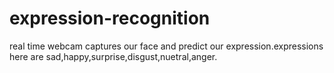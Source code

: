 # expression-recognition

real time webcam captures our face and predict our expression.expressions here are sad,happy,surprise,disgust,nuetral,anger.
